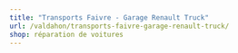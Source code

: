 ```yaml
---
title: "Transports Faivre - Garage Renault Truck"
url: /valdahon/transports-faivre-garage-renault-truck/
shop: réparation de voitures
---
```

